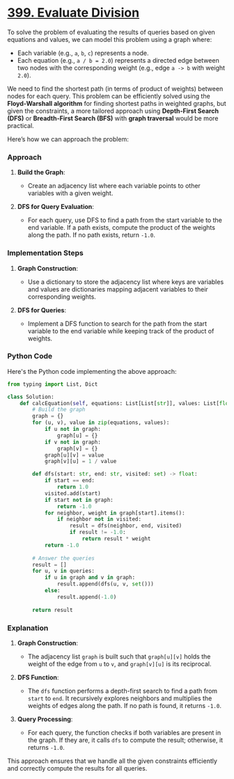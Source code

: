 # [399. Evaluate Division](https://leetcode.com/problems/evaluate-division/description/)

To solve the problem of evaluating the results of queries based on given equations and values, we can model this problem using a graph where:

- Each variable (e.g., `a`, `b`, `c`) represents a node.
- Each equation (e.g., `a / b = 2.0`) represents a directed edge between two nodes with the corresponding weight (e.g., edge `a -> b` with weight `2.0`).

We need to find the shortest path (in terms of product of weights) between nodes for each query. This problem can be efficiently solved using the **Floyd-Warshall algorithm** for finding shortest paths in weighted graphs, but given the constraints, a more tailored approach using **Depth-First Search (DFS)** or **Breadth-First Search (BFS)** with **graph traversal** would be more practical.

Here’s how we can approach the problem:

### Approach

1. **Build the Graph**:
   - Create an adjacency list where each variable points to other variables with a given weight.

2. **DFS for Query Evaluation**:
   - For each query, use DFS to find a path from the start variable to the end variable. If a path exists, compute the product of the weights along the path. If no path exists, return `-1.0`.

### Implementation Steps

1. **Graph Construction**:
   - Use a dictionary to store the adjacency list where keys are variables and values are dictionaries mapping adjacent variables to their corresponding weights.

2. **DFS for Queries**:
   - Implement a DFS function to search for the path from the start variable to the end variable while keeping track of the product of weights.

### Python Code

Here's the Python code implementing the above approach:

```python
from typing import List, Dict

class Solution:
    def calcEquation(self, equations: List[List[str]], values: List[float], queries: List[List[str]]) -> List[float]:
        # Build the graph
        graph = {}
        for (u, v), value in zip(equations, values):
            if u not in graph:
                graph[u] = {}
            if v not in graph:
                graph[v] = {}
            graph[u][v] = value
            graph[v][u] = 1 / value

        def dfs(start: str, end: str, visited: set) -> float:
            if start == end:
                return 1.0
            visited.add(start)
            if start not in graph:
                return -1.0
            for neighbor, weight in graph[start].items():
                if neighbor not in visited:
                    result = dfs(neighbor, end, visited)
                    if result != -1.0:
                        return result * weight
            return -1.0
        
        # Answer the queries
        result = []
        for u, v in queries:
            if u in graph and v in graph:
                result.append(dfs(u, v, set()))
            else:
                result.append(-1.0)
        
        return result
```

### Explanation

1. **Graph Construction**:
   - The adjacency list `graph` is built such that `graph[u][v]` holds the weight of the edge from `u` to `v`, and `graph[v][u]` is its reciprocal.

2. **DFS Function**:
   - The `dfs` function performs a depth-first search to find a path from `start` to `end`. It recursively explores neighbors and multiplies the weights of edges along the path. If no path is found, it returns `-1.0`.

3. **Query Processing**:
   - For each query, the function checks if both variables are present in the graph. If they are, it calls `dfs` to compute the result; otherwise, it returns `-1.0`.

This approach ensures that we handle all the given constraints efficiently and correctly compute the results for all queries.
